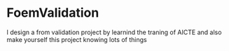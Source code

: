 # FoemValidation
I design a from validation project by learnind the traning of AICTE and also make yourself this project knowing lots of things
